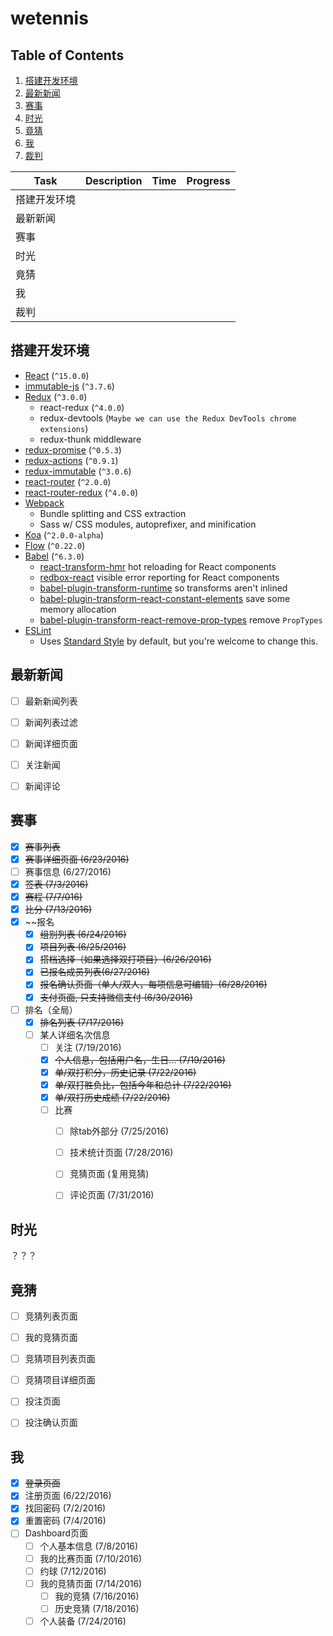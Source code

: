 wetennis
=============================

Table of Contents
-----------------
1. [搭建开发环境](#setup-dev-env)
1. [最新新闻](#latest-news)
1. [赛事](#event)
1. [时光](#time)
1. [竟猜](#guess)
1. [我](#me)
1. [裁判](#裁判)

|Task|Description|Time|Progress|
|---|---|---|---|
|搭建开发环境||||
|最新新闻||||
|赛事||||
|时光||||
|竟猜||||
|我|||||
|裁判|||||


<a name='setup-dev-env'>搭建开发环境</a>
--------------------------------------

* [React](https://github.com/facebook/react) (`^15.0.0`)
* [immutable-js](https://github.com/facebook/immutable-js) (`^3.7.6`)
* [Redux](https://github.com/rackt/redux) (`^3.0.0`)
  * react-redux (`^4.0.0`)
  * redux-devtools (`Maybe we can use the Redux DevTools chrome extensions`)
  * redux-thunk middleware
* [redux-promise](https://github.com/acdlite/redux-promise) (`^0.5.3`)
* [redux-actions](https://github.com/acdlite/redux-actions) (`^0.9.1`)
* [redux-immutable](https://github.com/gajus/redux-immutable) (`^3.0.6`)
* [react-router](https://github.com/rackt/react-router) (`^2.0.0`)
* [react-router-redux](https://github.com/rackt/react-router-redux) (`^4.0.0`)
* [Webpack](https://github.com/webpack/webpack)
  * Bundle splitting and CSS extraction
  * Sass w/ CSS modules, autoprefixer, and minification
* [Koa](https://github.com/koajs/koa) (`^2.0.0-alpha`)
* [Flow](http://flowtype.org/) (`^0.22.0`)
* [Babel](https://github.com/babel/babel) (`^6.3.0`)
  * [react-transform-hmr](https://github.com/gaearon/react-transform-hmr) hot reloading for React components
  * [redbox-react](https://github.com/KeywordBrain/redbox-react) visible error reporting for React components
  * [babel-plugin-transform-runtime](https://www.npmjs.com/package/babel-plugin-transform-runtime) so transforms aren't inlined
  * [babel-plugin-transform-react-constant-elements](https://babeljs.io/docs/plugins/transform-react-constant-elements/) save some memory allocation
  * [babel-plugin-transform-react-remove-prop-types](https://github.com/oliviertassinari/babel-plugin-transform-react-remove-prop-types) remove `PropTypes`
* [ESLint](http://eslint.org)
  * Uses [Standard Style](https://github.com/feross/standard) by default, but you're welcome to change this.


<a name='latest-news'>最新新闻</a>
---------------------------------

- [ ] 最新新闻列表
- [ ] 新闻列表过滤
- [ ] 新闻详细页面
- [ ] 关注新闻
- [ ] 新闻评论


<a name='event'>赛事</a>
-----------------------

- [x] ~~赛事列表~~
- [x] ~~赛事详细页面 (6/23/2016)~~
- [  ] 赛事信息 (6/27/2016)
- [x] ~~签表 (7/3/2016)~~
- [x] ~~赛程 (7/7/016)~~
- [x] ~~比分 (7/13/2016)~~
- [x] ~~报名
  - [x] ~~组别列表 (6/24/2016)~~
  - [x] ~~项目列表 (6/25/2016)~~
  - [x] ~~搭档选择（如果选择双打项目）(6/26/2016)~~
  - [x] ~~已报名成员列表(6/27/2016)~~
  - [x] ~~报名确认页面（单人/双人，每项信息可编辑）(6/28/2016)~~
  - [x] ~~支付页面, 只支持微信支付 (6/30/2016)~~
- [ ] 排名（全局）
  - [x] ~~排名列表 (7/17/2016)~~
  - [ ] 某人详细名次信息
    - [ ] 关注 (7/19/2016)
    - [x] ~~个人信息，包括用户名，生日... (7/19/2016)~~
    - [x] ~~单/双打积分，历史记录 (7/22/2016)~~
    - [x] ~~单/双打胜负比，包括今年和总计 (7/22/2016)~~
    - [x] ~~单/双打历史成绩 (7/22/2016)~~
    - [ ] 比赛
      - [ ] 除tab外部分 (7/25/2016)
      - [ ] 技术统计页面 (7/28/2016)
      - [ ] 竞猜页面 (复用竞猜)
      - [ ] 评论页面 (7/31/2016)


<a name='time'>时光</a>
----------------------

？？？

<a name='guess'>竟猜</a>
-----------------------

- [ ] 竞猜列表页面
- [ ] 我的竞猜页面
- [ ] 竞猜项目列表页面
- [ ] 竞猜项目详细页面
- [ ] 投注页面
- [ ] 投注确认页面


<a name='me'>我</a>
------------------

- [x] ~~登录页面~~
- [x] 注册页面 (6/22/2016)
- [x] 找回密码 (7/2/2016)
- [x] 重置密码 (7/4/2016)
- [ ] Dashboard页面
  - [ ] 个人基本信息 (7/8/2016)
  - [ ] 我的比赛页面 (7/10/2016)
   - [ ] 约球 (7/12/2016)
  - [ ] 我的竞猜页面 (7/14/2016)
    - [ ] 我的竞猜 (7/16/2016)
    - [ ] 历史竞猜 (7/18/2016)
  - [ ] 个人装备 (7/24/2016)
